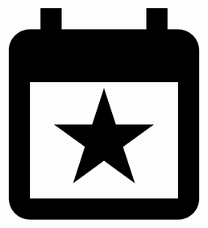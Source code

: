 <link rel="stylesheet" href="minimum.css">
<link rel="stylesheet" href="extra.css">

<span class="twemoji"><svg xmlns="http://www.w3.org/2000/svg" viewBox="0 0 24 24">
          <path
            d="M19 19H5V8h14m-3-7v2H8V1H6v2H5c-1.1 0-2 .9-2 2v14a2 2 0 0 0 2 2h14c1.11 0 2-.89 2-2V5a2 2 0 0 0-2-2h-1V1m-7.12 11H7.27l2.92 2.11-1.11 3.45L12 15.43l2.92 2.13-1.12-3.44L16.72 12h-3.6L12 8.56 10.88 12Z">
          </path>
        </svg></span>
